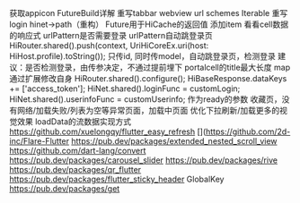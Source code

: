 获取appicon
FutureBuild详解
重写tabbar
webview
url schemes
Iterable
重写login
hinet->path（重构）
Future<bool>用于HiCache的返回值
添加item
看看cell数据的响应式
urlPattern是否需要登录
urlPattern自动跳登录页
HiRouter.shared().push(context, UriHiCoreEx.uri(host: HiHost.profile).toString());
只传id, 同时传model，自动跳登录页，检测登录
建议：是否检测登录，由传参决定，不通过提前埋下
portalcell的title最大长度
map通过扩展修改自身
    HiRouter.shared().configure();
    HiBaseResponse.dataKeys += ['access_token'];
    HiNet.shared().loginFunc = customLogin;
    HiNet.shared().userinfoFunc = customUserinfo;
作为ready的参数
收藏页，没有网络/加载失败/列表为空等异常页面，加载中页面
优化下拉刷新/加载更多的视觉效果
loadData的流数据实现方式
https://github.com/xuelongqy/flutter_easy_refresh
[](https://github.com/2d-inc/Flare-Flutter
https://pub.dev/packages/extended_nested_scroll_view
https://github.com/dart-lang/convert
https://pub.dev/packages/carousel_slider
https://pub.dev/packages/rive
https://pub.dev/packages/qr_flutter
https://pub.dev/packages/flutter_sticky_header
GlobalKey
https://pub.dev/packages/get